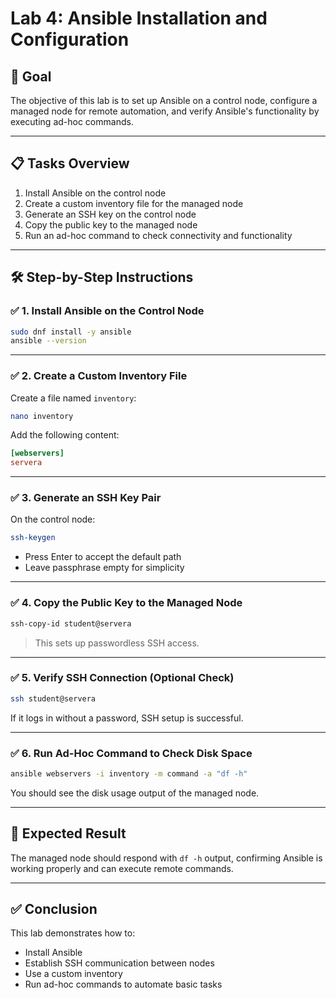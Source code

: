 
#  Lab 4: Ansible Installation and Configuration

## 🎯 Goal
The objective of this lab is to set up Ansible on a control node, configure a managed node for remote automation, and verify Ansible's functionality by executing ad-hoc commands.

---

## 📋 Tasks Overview

1. Install Ansible on the control node  
2. Create a custom inventory file for the managed node  
3. Generate an SSH key on the control node  
4. Copy the public key to the managed node  
5. Run an ad-hoc command to check connectivity and functionality  

---

## 🛠️ Step-by-Step Instructions

### ✅ 1. Install Ansible on the Control Node

```bash
sudo dnf install -y ansible
ansible --version
```

---

### ✅ 2. Create a Custom Inventory File

Create a file named `inventory`:

```bash
nano inventory
```

Add the following content:

```ini
[webservers]
servera
```


---

### ✅ 3. Generate an SSH Key Pair

On the control node:

```bash
ssh-keygen
```

- Press Enter to accept the default path
- Leave passphrase empty for simplicity

---

### ✅ 4. Copy the Public Key to the Managed Node

```bash
ssh-copy-id student@servera
```

> This sets up passwordless SSH access.

---

### ✅ 5. Verify SSH Connection (Optional Check)

```bash
ssh student@servera
```

If it logs in without a password, SSH setup is successful.

---

### ✅ 6. Run Ad-Hoc Command to Check Disk Space

```bash
ansible webservers -i inventory -m command -a "df -h"
```

You should see the disk usage output of the managed node.

---

## 🧪 Expected Result

The managed node should respond with `df -h` output, confirming Ansible is working properly and can execute remote commands.

---



## ✅ Conclusion

This lab demonstrates how to:
- Install Ansible
- Establish SSH communication between nodes
- Use a custom inventory
- Run ad-hoc commands to automate basic tasks

